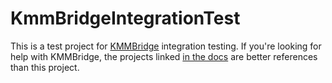 # KmmBridgeIntegrationTest

This is a test project for [KMMBridge](https://github.com/touchlab/KMMBridge/) integration testing. If you're looking for help with KMMBridge, the projects linked [in the docs](https://touchlab.github.io/KMMBridge/intro/#sample-projects) are better references than this project.
